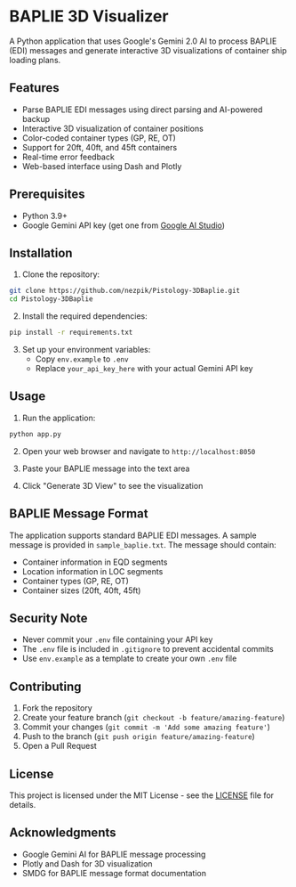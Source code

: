 # BAPLIE 3D Visualizer

A Python application that uses Google's Gemini 2.0 AI to process BAPLIE (EDI) messages and generate interactive 3D visualizations of container ship loading plans.

## Features

- Parse BAPLIE EDI messages using direct parsing and AI-powered backup
- Interactive 3D visualization of container positions
- Color-coded container types (GP, RE, OT)
- Support for 20ft, 40ft, and 45ft containers
- Real-time error feedback
- Web-based interface using Dash and Plotly

## Prerequisites

- Python 3.9+
- Google Gemini API key (get one from [Google AI Studio](https://makersuite.google.com/app/apikey))

## Installation

1. Clone the repository:
```bash
git clone https://github.com/nezpik/Pistology-3DBaplie.git
cd Pistology-3DBaplie
```

2. Install the required dependencies:
```bash
pip install -r requirements.txt
```

3. Set up your environment variables:
   - Copy `env.example` to `.env`
   - Replace `your_api_key_here` with your actual Gemini API key

## Usage

1. Run the application:
```bash
python app.py
```

2. Open your web browser and navigate to `http://localhost:8050`

3. Paste your BAPLIE message into the text area

4. Click "Generate 3D View" to see the visualization

## BAPLIE Message Format

The application supports standard BAPLIE EDI messages. A sample message is provided in `sample_baplie.txt`. The message should contain:

- Container information in EQD segments
- Location information in LOC segments
- Container types (GP, RE, OT)
- Container sizes (20ft, 40ft, 45ft)

## Security Note

- Never commit your `.env` file containing your API key
- The `.env` file is included in `.gitignore` to prevent accidental commits
- Use `env.example` as a template to create your own `.env` file

## Contributing

1. Fork the repository
2. Create your feature branch (`git checkout -b feature/amazing-feature`)
3. Commit your changes (`git commit -m 'Add some amazing feature'`)
4. Push to the branch (`git push origin feature/amazing-feature`)
5. Open a Pull Request

## License

This project is licensed under the MIT License - see the [LICENSE](LICENSE) file for details.

## Acknowledgments

- Google Gemini AI for BAPLIE message processing
- Plotly and Dash for 3D visualization
- SMDG for BAPLIE message format documentation
